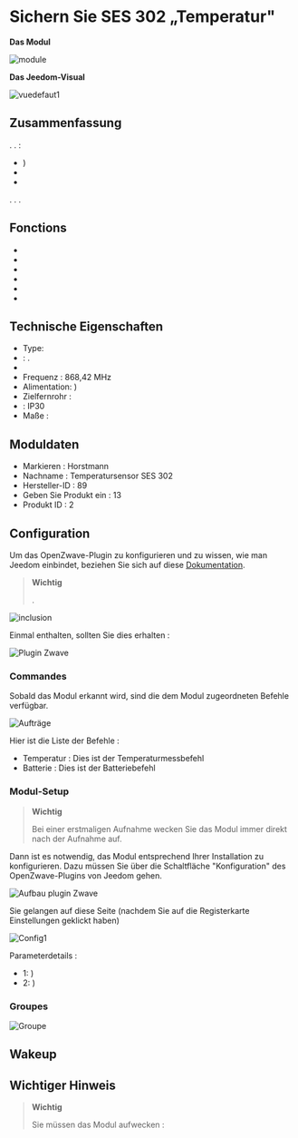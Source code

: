 # Sichern Sie SES 302 „Temperatur"

**Das Modul**

![module](images/secure.ses302/module.jpg)

**Das Jeedom-Visual**

![vuedefaut1](images/secure.ses302/vuedefaut1.jpg)

## Zusammenfassung

. . :

-   )
-   
-   

. . .

## Fonctions

-   
-   
-   
-   
-   
-   

## Technische Eigenschaften

-   Type: 
-   : .
-   
-   Frequenz : 868,42 MHz
-   Alimentation: )
-   Zielfernrohr : 
-    : IP30
-   Maße : 

## Moduldaten

-   Markieren : Horstmann
-   Nachname : Temperatursensor SES 302
-   Hersteller-ID : 89
-   Geben Sie Produkt ein : 13
-   Produkt ID : 2

## Configuration

Um das OpenZwave-Plugin zu konfigurieren und zu wissen, wie man Jeedom einbindet, beziehen Sie sich auf diese [Dokumentation](https://doc.jeedom.com/de_DE/plugins/automation%20protocol/openzwave/).

> **Wichtig**
>
> .

![inclusion](images/secure.ses302/inclusion.jpg)

Einmal enthalten, sollten Sie dies erhalten :

![Plugin Zwave](images/secure.ses302/information.jpg)

### Commandes

Sobald das Modul erkannt wird, sind die dem Modul zugeordneten Befehle verfügbar.

![Aufträge](images/secure.ses302/commandes.jpg)

Hier ist die Liste der Befehle :

-   Temperatur : Dies ist der Temperaturmessbefehl
-   Batterie : Dies ist der Batteriebefehl



### Modul-Setup

> **Wichtig**
>
> Bei einer erstmaligen Aufnahme wecken Sie das Modul immer direkt nach der Aufnahme auf.

Dann ist es notwendig, das Modul entsprechend Ihrer Installation zu konfigurieren. Dazu müssen Sie über die Schaltfläche "Konfiguration" des OpenZwave-Plugins von Jeedom gehen.

![Aufbau plugin Zwave](images/plugin/bouton_configuration.jpg)

Sie gelangen auf diese Seite (nachdem Sie auf die Registerkarte Einstellungen geklickt haben)

![Config1](images/secure.ses302/config1.jpg)

Parameterdetails :

-   1: )
-   2: )



### Groupes



![Groupe](images/secure.ses302/groupe.jpg)

## Wakeup



## Wichtiger Hinweis

> **Wichtig**
>
> Sie müssen das Modul aufwecken : 
